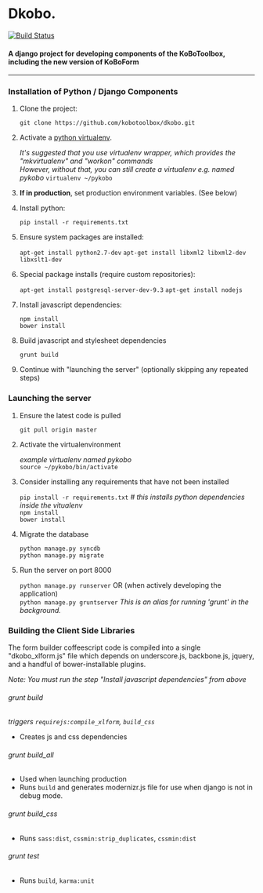 # Dkobo.

[![Build Status](https://travis-ci.org/kobotoolbox/dkobo.svg)](https://travis-ci.org/kobotoolbox/dkobo)

#### A django project for developing components of the KoBoToolbox, including the new version of KoBoForm
------------------------------

### Installation of Python / Django Components

1. Clone the project:

    `git clone https://github.com/kobotoolbox/dkobo.git`

1. Activate a [python virtualenv](https://pypi.python.org/pypi/virtualenv).

    _It's suggested that you use virtualenv wrapper, which provides the "mkvirtualenv" and "workon" commands_<br>
    _However, without that, you can still create a virtualenv e.g. named pykobo_
    `virtualenv ~/pykobo` 

1. **If in production**, set production environment variables. (See below)

1. Install python:

    `pip install -r requirements.txt`

1. Ensure system packages are installed:

    `apt-get install python2.7-dev`
    `apt-get install libxml2 libxml2-dev libxslt1-dev`

1. Special package installs (require custom repositories):

    `apt-get install postgresql-server-dev-9.3`
    `apt-get install nodejs`

1. Install javascript dependencies:

    `npm install`<br>
    `bower install`

1. Build javascript and stylesheet dependencies

    `grunt build`

1. Continue with "launching the server" (optionally skipping any repeated steps)

### Launching the server

1. Ensure the latest code is pulled

    `git pull origin master`

1. Activate the virtualenvironment

    _example virtualenv named pykobo_<br>
    `source ~/pykobo/bin/activate`

1. Consider installing any requirements that have not been installed

    `pip install -r requirements.txt` _# this installs python dependencies inside the vitualenv_<br>
    `npm install`<br>
    `bower install`

1. Migrate the database

    `python manage.py syncdb`<br>
    `python manage.py migrate`

1. Run the server on port 8000

    `python manage.py runserver` OR (when actively developing the application) <br>
    `python manage.py gruntserver` _This is an alias for running 'grunt' in the background._

### Building the Client Side Libraries

The form builder coffeescript code is compiled into a single "dkobo_xlform.js" file which depends on underscore.js, backbone.js, jquery, and a handful of bower-installable plugins.

_Note: You must run the step "Install javascript dependencies" from above_

###### grunt build
  _triggers `requirejs:compile_xlform`, `build_css`_
  * Creates js and css dependencies

###### grunt build_all
  * Used when launching production
  * Runs `build` and generates modernizr.js file for use when django is not in debug mode.

###### grunt build_css
  * Runs `sass:dist`, `cssmin:strip_duplicates`, `cssmin:dist`

###### grunt test
  * Runs `build`, `karma:unit`
